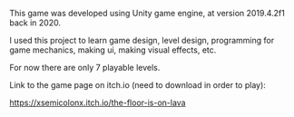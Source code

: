 This game was developed using Unity game engine, at version 2019.4.2f1 back in 2020.

I used this project to learn game design, level design, programming for game mechanics, making ui, making visual effects, etc.

For now there are only 7 playable levels.

Link to the game page on itch.io (need to download in order to play):

https://xsemicolonx.itch.io/the-floor-is-on-lava
